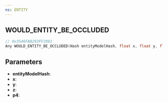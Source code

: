 ```yaml
---
ns: ENTITY
---
```

## WOULD_ENTITY_BE_OCCLUDED

```c
// 0x3546FAB293FF2981
Any WOULD_ENTITY_BE_OCCLUDED(Hash entityModelHash, float x, float y, float z, BOOL p4);
```

## Parameters
* **entityModelHash**:
* **x**:
* **y**:
* **z**:
* **p4**:
